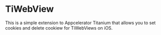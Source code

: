 TiWebView
=========

This is a simple extension to Appcelerator Titanium that allows you to set cookies and delete cookiew for TiWebViews on iOS.
